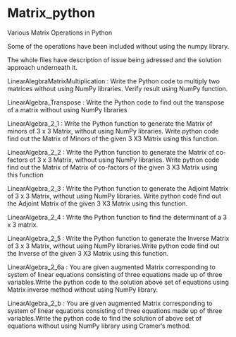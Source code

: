 # Matrix_python
Various Matrix Operations in Python

Some of the operations have been included without using the numpy library.

The whole files have description of issue being adressed and the solution approach underneath it.

LinearAlegbraMatrixMultiplication : Write the Python code to multiply two matrices without using NumPy libraries. Verify result using NumPy function.

LinearAlgebra_Transpose : Write the Python code to find out the transpose of a matrix without using NumPy libraries

LinearAlgebra_2_1 : Write the Python function to generate the Matrix of minors of 3 x 3 Matrix, without using NumPy libraries. Write python code find out the Matrix of Minors of the given 3 X3 Matrix using this function.

LinearAlgebra_2_2 : Write the Python function to generate the Matrix of co-factors of 3 x 3 Matrix, without using NumPy libraries. Write python code find out the Matrix of Matrix of co-factors of the given 3 X3 Matrix using this function

LinearAlgebra_2_3 : Write the Python function to generate the Adjoint Matrix of 3 x 3 Matrix, without using NumPy libraries. Write python code find out the Adjoint Matrix of the given 3 X3 Matrix using this function.

LinearAlgebra_2_4 : Write the Python function to find the determinant of a 3 x 3 matrix.

LinearAlgebra_2_5 : Write the Python function to generate the Inverse Matrix of 3 x 3 Matrix, without using NumPy libraries.Write python code find out the Inverse of the given 3 X3 Matrix using this function.

LinearAlgebra_2_6a : You are given augmented Matrix corresponding to system of linear equations consisting of three equations made up of three variables.Write the python code to the solution above set of equations using Matrix inverse method without using NumPy library.

LinearAlgebra_2_b : You are given augmented Matrix corresponding to system of linear equations consisting of three equations made up of three variables.Write the python code to find the solution of above set of equations without using NumPy library using Cramer’s method.
